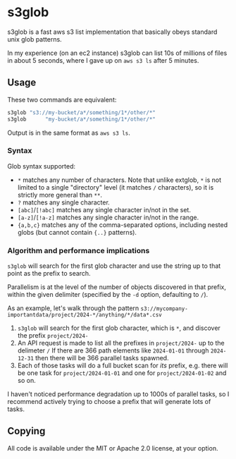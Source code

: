 # s3glob

s3glob is a fast aws s3 list implementation that basically obeys standard unix
glob patterns.

In my experience (on an ec2 instance) s3glob can list 10s of millions of files
in about 5 seconds, where I gave up on `aws s3 ls` after 5 minutes.

## Usage

These two commands are equivalent:

```bash
s3glob "s3://my-bucket/a*/something/1*/other/*"
s3glob      "my-bucket/a*/something/1*/other/*"
```

Output is in the same format as `aws s3 ls`.

### Syntax

Glob syntax supported:

- `*` matches any number of characters. Note that unlike extglob, `*` is
  not limited to a single "directory" level (it matches `/` characters), so it
  is strictly more general than `**`.
- `?` matches any single character.
- `[abc]`/`[!abc]` matches any single character in/not in the set.
- `[a-z]`/`[!a-z]` matches any single character in/not in the range.
- `{a,b,c}` matches any of the comma-separated options, including nested globs
  (but cannot contain `{..}` patterns).

### Algorithm and performance implications

`s3glob` will search for the first glob character and use the string up to that
point as the prefix to search.

Parallelism is at the level of the number of objects discovered in that prefix,
within the given delimiter (specified by the `-d` option, defaulting to `/`).

As an example, let's walk through the pattern `s3://mycompany-importantdata/project/2024-*/anything/*/data*.csv`

1. `s3glob` will search for the first glob character, which is `*`, and discover the prefix `project/2024-`
2. An API request is made to list all the prefixes in `project/2024-` up to the delimeter `/`
   If there are 366 path elements like `2024-01-01` through `2024-12-31` then
   there will be 366 parallel tasks spawned.
3. Each of those tasks will do a full bucket scan for _its_ prefix, e.g. there
   will be one task for `project/2024-01-01` and one for `project/2024-01-02` and
   so on.

I haven't noticed performance degradation up to 1000s of parallel tasks, so I
recommend actively trying to choose a prefix that will generate lots of tasks.

## Copying

All code is available under the MIT or Apache 2.0 license, at your option.
